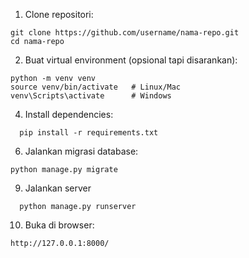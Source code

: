 1. Clone repositori:

```
git clone https://github.com/username/nama-repo.git
cd nama-repo
```

2. Buat virtual environment (opsional tapi disarankan):

```
python -m venv venv
source venv/bin/activate   # Linux/Mac
venv\Scripts\activate      # Windows
```
   
4. Install dependencies:

```
  pip install -r requirements.txt
```
   
6. Jalankan migrasi database:

```
python manage.py migrate
```
   
9. Jalankan server

```
  python manage.py runserver
```

10. Buka di browser:
```
http://127.0.0.1:8000/
```

